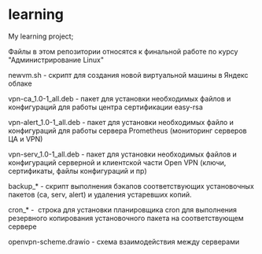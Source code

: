# learning
My learning project;

Файлы в этом репозитории относятся к финальной работе по курсу "Администрирование Linux"

newvm.sh - скрипт для создания новой виртуальной машины в Яндекс облаке

vpn-ca_1.0-1_all.deb - пакет для установки необходимых файлов и конфигураций для работы центра сертификации easy-rsa

vpn-alert_1.0-1_all.deb - пакет для установки необходимых файло и конфигураций для работы сервера Prometheus (мониторинг серверов ЦА и VPN)

vpn-serv_1.0-1_all.deb  - пакет для установки необходимых файлов и конфигураций серверной и клиентской части Open VPN (ключи, сертификаты, файлы конфигураций и пр)

backup_* - скрипт выполнения бэкапов соответствующих установочных пакетов (ca, serv, alert) и удаления устаревших копий.

cron_* -  строка для установки планировщика cron для выполнения резервного копирования установочного пакета на соответствующем сервере

openvpn-scheme.drawio - схема взаимодействия между серверами 
